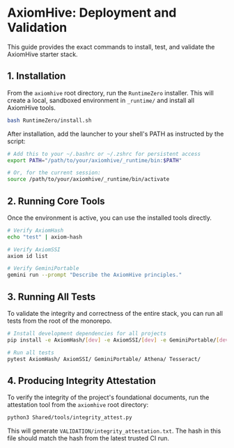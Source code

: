 # AxiomHive: Deployment and Validation

This guide provides the exact commands to install, test, and validate the AxiomHive starter stack.

## 1. Installation

From the `axiomhive` root directory, run the `RuntimeZero` installer. This will create a local, sandboxed environment in `_runtime/` and install all AxiomHive tools.

```bash
bash RuntimeZero/install.sh
```

After installation, add the launcher to your shell's PATH as instructed by the script:

```bash
# Add this to your ~/.bashrc or ~/.zshrc for persistent access
export PATH="/path/to/your/axiomhive/_runtime/bin:$PATH"

# Or, for the current session:
source /path/to/your/axiomhive/_runtime/bin/activate
```

## 2. Running Core Tools

Once the environment is active, you can use the installed tools directly.

```bash
# Verify AxiomHash
echo "test" | axiom-hash

# Verify AxiomSSI
axiom id list

# Verify GeminiPortable
gemini run --prompt "Describe the AxiomHive principles."
```

## 3. Running All Tests

To validate the integrity and correctness of the entire stack, you can run all tests from the root of the monorepo.

```bash
# Install development dependencies for all projects
pip install -e AxiomHash/[dev] -e AxiomSSI/[dev] -e GeminiPortable/[dev] -e Athena/[dev] -e Tesseract/[dev]

# Run all tests
pytest AxiomHash/ AxiomSSI/ GeminiPortable/ Athena/ Tesseract/
```

## 4. Producing Integrity Attestation

To verify the integrity of the project's foundational documents, run the attestation tool from the `axiomhive` root directory:

```bash
python3 Shared/tools/integrity_attest.py
```

This will generate `VALIDATION/integrity_attestation.txt`. The hash in this file should match the hash from the latest trusted CI run.
